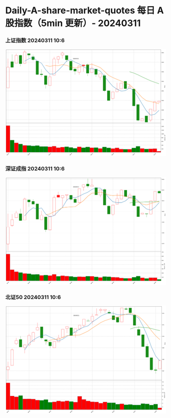 
# Daily-A-share-market-quotes 每日 A 股指数（5min 更新）- 20240311

### 上证指数 20240311 10:6
![](./fig/2024/3/20240311-sh000001.png)

### 深证成指 20240311 10:6
![](./fig/2024/3/20240311-sz399001.png)

### 北证50 20240311 10:6
![](./fig/2024/3/20240311-bj899050.png)
